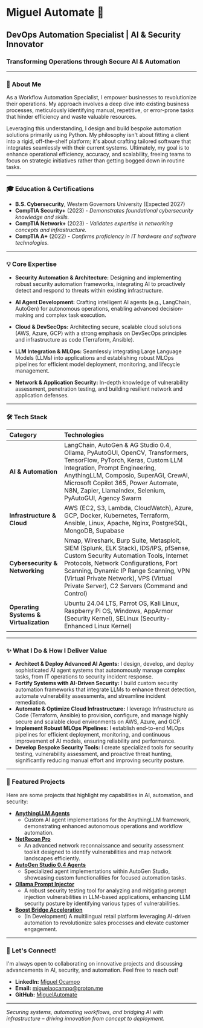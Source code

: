 # Miguel Automate 🚀

## DevOps Automation Specialist | AI & Security Innovator

### **Transforming Operations through Secure AI & Automation**

---

### 👋 About Me

As a Workflow Automation Specialist, I empower businesses to revolutionize their operations. My approach involves a deep dive into existing business processes, meticulously identifying manual, repetitive, or error-prone tasks that hinder efficiency and waste valuable resources.

Leveraging this understanding, I design and build bespoke automation solutions primarily using Python. My philosophy isn't about fitting a client into a rigid, off-the-shelf platform; it's about crafting tailored software that integrates seamlessly with their current systems. Ultimately, my goal is to enhance operational efficiency, accuracy, and scalability, freeing teams to focus on strategic initiatives rather than getting bogged down in routine tasks.

---

### 🎓 Education & Certifications

* **B.S. Cybersecurity**, Western Governors University (Expected 2027)
* **CompTIA Security+** (2023) - *Demonstrates foundational cybersecurity knowledge and skills.*
* **CompTIA Network+** (2023) - *Validates expertise in networking concepts and infrastructure.*
* **CompTIA A+** (2022) - *Confirms proficiency in IT hardware and software technologies.*

---

### 💡 Core Expertise

* **Security Automation & Architecture:** Designing and implementing robust security automation frameworks, integrating AI to proactively detect and respond to threats within existing infrastructure.

* **AI Agent Development:** Crafting intelligent AI agents (e.g., LangChain, AutoGen) for autonomous operations, enabling advanced decision-making and complex task execution.

* **Cloud & DevSecOps:** Architecting secure, scalable cloud solutions (AWS, Azure, GCP) with a strong emphasis on DevSecOps principles and infrastructure as code (Terraform, Ansible).

* **LLM Integration & MLOps:** Seamlessly integrating Large Language Models (LLMs) into applications and establishing robust MLOps pipelines for efficient model deployment, monitoring, and lifecycle management.

* **Network & Application Security:** In-depth knowledge of vulnerability assessment, penetration testing, and building resilient network and application defenses.

---

### 🛠️ Tech Stack

| Category                   | Technologies                                                                                                                                                                                                                                    |
| :------------------------- | :---------------------------------------------------------------------------------------------------------------------------------------------------------------------------------------------------------------------------------------------- |
| **AI & Automation** | LangChain, AutoGen & AG Studio 0.4, Ollama, PyAutoGUI, OpenCV, Transformers, TensorFlow, PyTorch, Keras, Custom LLM Integration, Prompt Engineering, AnythingLLM, Composio, SuperAGI, CrewAI, Microsoft Copilot 365, Power Automate, N8N, Zapier, LlamaIndex, Selenium, PyAutoGUI, Agency Swarm                                                                                                                  |
| **Infrastructure & Cloud** | AWS (EC2, S3, Lambda, CloudWatch), Azure, GCP, Docker, Kubernetes, Terraform, Ansible, Linux, Apache, Nginx, PostgreSQL, MongoDB, Supabase                                                                                                                        |
| **Cybersecurity & Networking** | Nmap, Wireshark, Burp Suite, Metasploit, SIEM (Splunk, ELK Stack), IDS/IPS, pfSense, Custom Security Automation Tools, Internet Protocols, Network Configurations, Port Scanning, Dynamic IP Range Scanning, VPN (Virtual Private Network), VPS (Virtual Private Server), C2 Servers (Command and Control)
| **Operating Systems & Virtualization** | Ubuntu 24.04 LTS, Parrot OS, Kali Linux, Raspberry Pi OS, Windows, AppArmor (Security Kernel), SELinux (Security-Enhanced Linux Kernel)                                                                                                                                      |

---

### ✨ What I Do & How I Deliver Value

* **Architect & Deploy Advanced AI Agents:** I design, develop, and deploy sophisticated AI agent systems that autonomously manage complex tasks, from IT operations to security incident response.
* **Fortify Systems with AI-Driven Security:** I build custom security automation frameworks that integrate LLMs to enhance threat detection, automate vulnerability assessments, and streamline incident remediation.
* **Automate & Optimize Cloud Infrastructure:** I leverage Infrastructure as Code (Terraform, Ansible) to provision, configure, and manage highly secure and scalable cloud environments on AWS, Azure, and GCP.
* **Implement Robust MLOps Pipelines:** I establish end-to-end MLOps pipelines for efficient deployment, monitoring, and continuous improvement of AI models, ensuring reliability and performance.
* **Develop Bespoke Security Tools:** I create specialized tools for security testing, vulnerability assessment, and proactive threat hunting, significantly reducing manual effort and improving security posture.

---

### 🚀 Featured Projects

Here are some projects that highlight my capabilities in AI, automation, and security:

* **[AnythingLLM Agents](https://github.com/MiguelAutomate/AnythingLLM-Custom-Agents)**
    * Custom AI agent implementations for the AnythingLLM framework, demonstrating enhanced autonomous operations and workflow automation.
* **[NetRecon Pro](https://github.com/MiguelAutomate/NetRecon-Pro)**
    * An advanced network reconnaissance and security assessment toolkit designed to identify vulnerabilities and map network landscapes efficiently.
* **[AutoGen Studio 0.4 Agents](https://github.com/MiguelAutomate/AutoGenStudio-Custom-Agents)**
    * Specialized agent implementations within AutoGen Studio, showcasing custom functionalities for focused automation tasks.
* **[Ollama Prompt Injector](https://github.com/MiguelAutomate/Ollama-Prompt-Injector)**
    * A robust security testing tool for analyzing and mitigating prompt injection vulnerabilities in LLM-based applications, enhancing LLM security posture by identifying various types of vulnerabilities.
* **[Boost Bridge Acceleration](https://github.com/MiguelAutomate/Boost-Bridge-Acceleration)**
    * (In Development) A multilingual retail platform leveraging AI-driven automation to revolutionize sales processes and elevate customer engagement.

---

### 🤝 Let's Connect!

I'm always open to collaborating on innovative projects and discussing advancements in AI, security, and automation. Feel free to reach out!

* **LinkedIn:** [Miguel Ocampo](https://www.linkedin.com/in/miguel-0campo/)
* **Email:** [miguelaocampo@proton.me](mailto:miguelaocampo@proton.me)
* **GitHub:** [MiguelAutomate](https://github.com/MiguelAutomate)

---

*Securing systems, automating workflows, and bridging AI with infrastructure – driving innovation from concept to deployment.*
